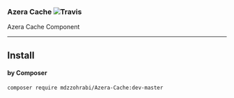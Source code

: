 ### Azera Cache ![Travis](https://travis-ci.org/mdzzohrabi/Azera-Cache.svg?branch=master)
Azera Cache Component

----
## Install
#### by Composer
```
composer require mdzzohrabi/Azera-Cache:dev-master
```
